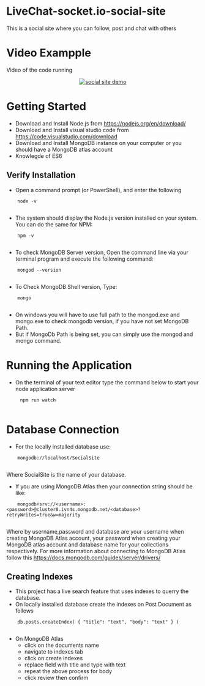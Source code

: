 # LiveChat-socket.io-social-site

This is a social site where you can follow, post and chat with others

# Video Exampple

Video of the code running

<a href="https://www.youtube.com/watch?v=Q6p6ijk625k
" target="_blank"><p align="center"><img src="./Assets/WP_20171107_17_07_56_Pro.jpg" 
alt="social site demo"/></p></a>


# Getting Started

- Download and Install Node.js from  https://nodejs.org/en/download/
- Download and Install visual studio code from https://code.visualstudio.com/download
- Download and Install MongoDB instance on your computer or you should have a MongoDB atlas account
- Knowlegde of ES6

## Verify Installation

- Open a command prompt (or PowerShell), and enter the following
```
    node -v
    
```
- The system should display the Node.js version installed on your system. You can do the same for NPM:

```
    npm -v
    
```

- To check MongoDB Server version, Open the command line via your terminal program and execute the following command:

```
    mongod --version
    
```
- To Check MongoDB Shell version, Type:

```
    mongo
    
```

- On windows you will have to use full path to the mongod.exe and mongo.exe to check mongodb version, if you have not set MongoDB Path.
- But if MongoDb Path is being set, you can simply use the mongod and mongo command.

# Running the Application

- On the terminal of your text editor type the command below to start your node application server

``` 
     npm run watch
     
```

# Database Connection

- For the locally installed database use:

```
    mongodb://localhost/SocialSite
    
```
Where SocialSite is the name of your database.

- If you are using MongoDB Atlas then your connection string should be like:

```
    mongodb+srv://<username>:<password>@cluster0.ivn4s.mongodb.net/<database>?retryWrites=true&w=majority
    
```
Where by username,password and database are your username when creating MongoDB Atlas account, your password when creating your MongoDB atlas account and database name for your collections respectively. For more information about connecting to MongoDB Atlas follow this https://docs.mongodb.com/guides/server/drivers/ 

## Creating Indexes

- This project has a live search feature that uses indexes to querry the database.
- On locally installed database create the indexes on Post Document as follows

```
    db.posts.createIndex( { "title": "text", "body": "text" } )
    
```
- On MongoDB Atlas 
    - click on the documents name
    - navigate to indexes tab 
    - click on create indexes
    - replace field with title and type with text
    - repeat the above process for body
    - click review then confirm
    




